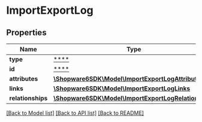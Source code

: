 # ImportExportLog

## Properties
Name | Type | Description | Notes
------------ | ------------- | ------------- | -------------
**type** | [****](.md) |  | [optional] 
**id** | [****](.md) |  | [optional] 
**attributes** | [**\Shopware6SDK\Model\ImportExportLogAttributes**](ImportExportLogAttributes.md) |  | [optional] 
**links** | [**\Shopware6SDK\Model\ImportExportLogLinks**](ImportExportLogLinks.md) |  | [optional] 
**relationships** | [**\Shopware6SDK\Model\ImportExportLogRelationships**](ImportExportLogRelationships.md) |  | [optional] 

[[Back to Model list]](../../README.md#documentation-for-models) [[Back to API list]](../../README.md#documentation-for-api-endpoints) [[Back to README]](../../README.md)

